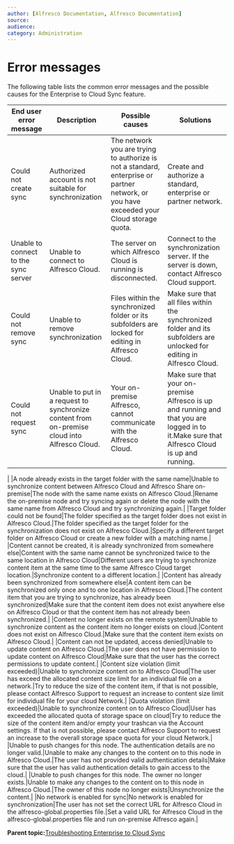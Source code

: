 ```yaml
---
author: [Alfresco Documentation, Alfresco Documentation]
source: 
audience: 
category: Administration
---
```


# Error messages

The following table lists the common error messages and the possible causes for the Enterprise to Cloud Sync feature.

|End user error message|Description|Possible causes|Solutions|
|----------------------|-----------|---------------|---------|
|Could not create sync|Authorized account is not suitable for synchronization|The network you are trying to authorize is not a standard, enterprise or partner network, or you have exceeded your Cloud storage quota.|Create and authorize a standard, enterprise or partner network.|
|Unable to connect to the sync server|Unable to connect to Alfresco Cloud.|The server on which Alfresco Cloud is running is disconnected.|Connect to the synchronization server. If the server is down, contact Alfresco Cloud support.|
|Could not remove sync|Unable to remove synchronization|Files within the synchronized folder or its subfolders are locked for editing in Alfresco Cloud.|Make sure that all files within the synchronized folder and its subfolders are unlocked for editing in Alfresco Cloud.|
|Could not request sync|Unable to put in a request to synchronize content from on-premise cloud into Alfresco Cloud.|Your on-premise Alfresco, cannot communicate with the Alfresco Cloud.|Make sure that your on-premise Alfresco is up and running and that you are logged in to it.Make sure that Alfresco Cloud is up and running.

|
|A node already exists in the target folder with the same name|Unable to synchronize content between Alfresco Cloud and Alfresco Share on-premise|The node with the same name exists on Alfresco Cloud.|Rename the on-premise node and try syncing again or delete the node with the same name from Alfresco Cloud and try synchronizing again.|
|Target folder could not be found|The folder specified as the target folder does not exist in Alfresco Cloud.|The folder specified as the target folder for the synchronization does not exist on Alfresco Cloud.|Specify a different target folder on Alfresco Cloud or create a new folder with a matching name.|
|Content cannot be created, it is already synchronized from somewhere else|Content with the same name cannot be synchronized twice to the same location in Alfresco Cloud|Different users are trying to synchronize content item at the same time to the same Alfresco Cloud target location.|Synchronize content to a different location.|
|Content has already been synchronized from somewhere else|A content item can be synchronized only once and to one location in Alfresco Cloud.|The content item that you are trying to synchronize, has already been synchronized|Make sure that the content item does not exist anywhere else on Alfresco Cloud or that the content item has not already been synchronized.|
|Content no longer exists on the remote system|Unable to synchronize content as the content item no longer exists on cloud.|Content does not exist on Alfresco Cloud.|Make sure that the content item exists on Alfresco Cloud.|
|Content can not be updated, access denied|Unable to update content on Alfresco Cloud.|The user does not have permission to update content on Alfresco Cloud|Make sure that the user has the correct permissions to update content.|
|Content size violation \(limit exceeded\)|Unable to synchronize content on to Alfresco Cloud|The user has exceed the allocated content size limit for an individual file on a network.|Try to reduce the size of the content item, if that is not possible, please contact Alfresco Support to request an increase to content size limit for individual file for your cloud Network.|
|Quota violation \(limit exceeded\)|Unable to synchronize content on to Alfresco Cloud|User has exceeded the allocated quota of storage space on cloud|Try to reduce the size of the content item and/or empty your trashcan via the Account settings. If that is not possible, please contact Alfresco Support to request an increase to the overall storage space quota for your cloud Network.|
|Unable to push changes for this node. The authentication details are no longer valid.|Unable to make any changes to the content on to this node in Alfresco Cloud.|The user has not provided valid authentication details|Make sure that the user has valid authentication details to gain access to the cloud.|
|Unable to push changes for this node. The owner no longer exists.|Unable to make any changes to the content on to this node in Alfresco Cloud.|The owner of this node no longer exists|Unsynchronize the content.|
|No network is enabled for sync|No network is enabled for synchronization|The user has not set the correct URL for Alfresco Cloud in the alfresco-global.properties file.|Set a valid URL for Alfresco Cloud in the alfresco-global.properties file and run on-premise Alfresco again.|

**Parent topic:**[Troubleshooting Enterprise to Cloud Sync](../concepts/cloud_sync_troubleshooting.md)

